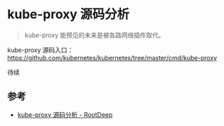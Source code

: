 # kube-proxy 源码分析

> kube-proxy 能预见的未来是被各路网络插件取代。

kube-proxy 源码入口：https://github.com/kubernetes/kubernetes/tree/master/cmd/kube-proxy

待续

## 参考

- [kube-proxy 源码分析 - RootDeep](https://rootdeep.github.io/posts/kube-proxy-code-analysis/)
